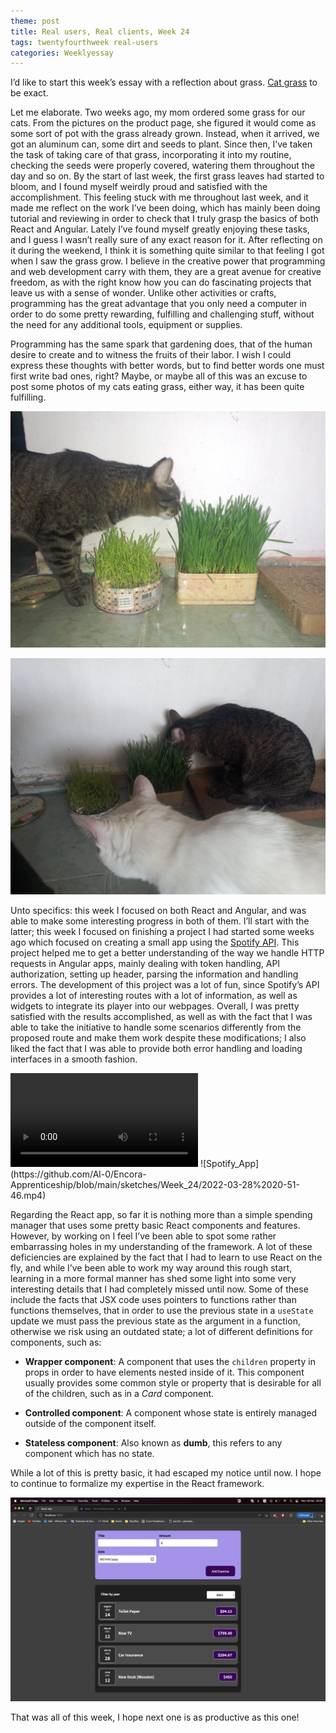 ```yaml
---
theme: post
title: Real users, Real clients, Week 24
tags: twentyfourthweek real-users
categories: Weeklyessay
---
```


I’d like to start this week’s essay with a reflection about grass. [Cat grass](https://articulo.mercadolibre.com.mx/MLM-1326504084-un-dos-treats-catgrass-pasto-de-avena-y-cebada-para-gatos-_JM#position=1&search_layout=grid&type=pad&tracking_id=a5a47eb0-ce7b-4181-ae8e-f1937c088cef&is_advertising=true&ad_domain=VQCATCORE_LST&ad_position=1&ad_click_id=MzVlNzRhMTItNmQ2Zi00NmEwLTg5MzAtMDhhMmY1YjJlNTlj) to be exact. 

Let me elaborate. Two weeks ago, my mom ordered some grass for our cats. From the pictures on the product page, she figured it would come as some sort of pot with the grass already grown. Instead, when it arrived, we got an aluminum can, some dirt and seeds to plant. Since then, I’ve taken the task of taking care of that grass, incorporating it into my routine, checking the seeds were properly covered, watering them throughout the day and so on. By the start of last week, the first grass leaves had started to bloom, and I found myself weirdly proud and satisfied with the accomplishment. This feeling stuck with me throughout last week, and it made me reflect on the work I’ve been doing, which has mainly been doing tutorial and reviewing in order to check that I truly grasp the basics of both React and Angular. Lately I’ve found myself greatly enjoying these tasks, and I guess I wasn’t really sure of any exact reason for it. After reflecting on it during the weekend, I think it is something quite similar to that feeling I got when I saw the grass grow. I believe in the creative power that programming and web development carry with them, they are a great avenue for creative freedom, as with the right know how you can do fascinating projects that leave us with a sense of wonder. Unlike other activities or crafts, programming has the great advantage that you only need a computer in order to do some pretty rewarding, fulfilling and challenging stuff, without the need for any additional tools, equipment or supplies.  

Programming has the same spark that gardening does, that of the human desire to create and to witness the fruits of their labor. I wish I could express these thoughts with better words, but to find better words one must first write bad ones, right? Maybe, or maybe all of this was an excuse to post some photos of my cats eating grass, either way, it has been quite fulfilling. 

 
![Cat_eating_grass_1](https://raw.githubusercontent.com/Al-0/Encora-Apprenticeship/main/sketches/Week_24/836af28e-4445-4d63-bd30-deedd7d33356.jpeg) 

![Cat_eating_grass_2](https://raw.githubusercontent.com/Al-0/Encora-Apprenticeship/main/sketches/Week_24/b00ea377-ce33-4642-88f3-f0e7e1debaa1.jpeg) 

 
Unto specifics: this week I focused on both React and Angular, and was able to make some interesting progress in both of them. I’ll start with the latter; this week I focused on finishing a project I had started some weeks ago which focused on creating a small app using the [Spotify API](https://developer.spotify.com/documentation/web-api/). This project helped me to get a better understanding of the way we handle HTTP requests in Angular apps, mainly dealing with token handling, API authorization, setting up header, parsing the information and handling errors. The development of this project was a lot of fun, since Spotify’s API provides a lot of interesting routes with a lot of information, as well as widgets to integrate its player into our webpages. Overall, I was pretty satisfied with the results accomplished, as well as with the fact that I was able to take the initiative to handle some scenarios differently from the proposed route and make them work despite these modifications; I also liked the fact that I was able to provide both error handling and loading interfaces in a smooth fashion. 


<video src="https://github.com/Al-0/Encora-Apprenticeship/blob/main/sketches/Week_24/2022-03-28%2020-51-46.mp4" controls="controls" style="max-width: 730px;">
</video> 
![Spotify_App](https://github.com/Al-0/Encora-Apprenticeship/blob/main/sketches/Week_24/2022-03-28%2020-51-46.mp4) 

 


Regarding the React app, so far it is nothing more than a simple spending manager that uses some pretty basic React components and features. However, by working on I feel I’ve been able to spot some rather embarrassing holes in my understanding of the framework. A lot of these deficiencies are explained by the fact that I had to learn to use React on the fly, and while I’ve been able to work my way around this rough start, learning in a more formal manner has shed some light into some very interesting details that I had completely missed until now. Some of these include the facts that JSX code uses pointers to functions rather than functions themselves, that in order to use the previous state in a <code>useState</code> update we must pass the previous state as the argument in a function, otherwise we risk using an outdated state; a lot of different definitions for components, such as: 

- **Wrapper component**: A component that uses the <code>children</code> property in props in order to have elements nested inside of it. This component usually provides some common style or property that is desirable for all of the children, such as in a *Card* component. 

- **Controlled component**: A component whose state is entirely managed outside of the component itself. 

- **Stateless component**: Also known as **dumb**, this refers to any component which has no state. 

While a lot of this is pretty basic, it had escaped my notice until now. I hope to continue to formalize my expertise in the React framework. 


![Spend_manager](https://raw.githubusercontent.com/Al-0/Encora-Apprenticeship/main/sketches/Week_24/Screen%20Shot%202022-03-28%20at%2020.56.47.png) 

 

That was all of this week, I hope next one is as productive as this one! 
